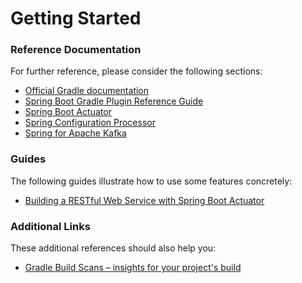 # Getting Started

### Reference Documentation
For further reference, please consider the following sections:

* [Official Gradle documentation](https://docs.gradle.org)
* [Spring Boot Gradle Plugin Reference Guide](https://docs.spring.io/spring-boot/docs/2.2.4.RELEASE/gradle-plugin/reference/html/)
* [Spring Boot Actuator](https://docs.spring.io/spring-boot/docs/2.2.4.RELEASE/reference/htmlsingle/#production-ready)
* [Spring Configuration Processor](https://docs.spring.io/spring-boot/docs/2.2.4.RELEASE/reference/htmlsingle/#configuration-metadata-annotation-processor)
* [Spring for Apache Kafka](https://docs.spring.io/spring-boot/docs/2.2.4.RELEASE/reference/htmlsingle/#boot-features-kafka)

### Guides
The following guides illustrate how to use some features concretely:

* [Building a RESTful Web Service with Spring Boot Actuator](https://spring.io/guides/gs/actuator-service/)

### Additional Links
These additional references should also help you:

* [Gradle Build Scans – insights for your project's build](https://scans.gradle.com#gradle)

